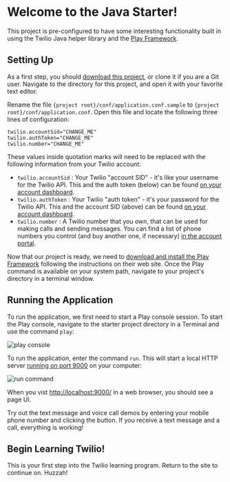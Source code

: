 # Welcome to the Java Starter!

This project is pre-configured to have some interesting functionality built in using the Twilio Java helper library and the [Play Framework](http://www.playframework.com/).

## Setting Up

As a first step, you should [download this project](https://github.com/Beabs0063/starter-java), or clone it if you are a Git user.  Navigate to the directory for this project, and open it with your favorite text editor.

Rename the file `{project root}/conf/application.conf.sample` to `{project root}/conf/application.conf`.  Open this file and locate the following three lines of configuration:

    twilio.accountSid="CHANGE_ME"
    twilio.authToken="CHANGE_ME"
    twilio.number="CHANGE_ME"

These values inside quotation marks will need to be replaced with the following information from your Twilio account:

* `twilio.accountSid` : Your Twilio "account SID" - it's like your username for the Twilio API.  This and the auth token (below) can be found [on your account dashboard](https://www.twilio.com/user/account).
* `twilio.authToken` : Your Twilio "auth token" - it's your password for the Twilio API.  This and the account SID (above) can be found [on your account dashboard](https://www.twilio.com/user/account).
* `twilio.number` : A Twilio number that you own, that can be used for making calls and sending messages.  You can find a list of phone numbers you control (and buy another one, if necessary) [in the account portal](https://www.twilio.com/user/account/phone-numbers/incoming).

Now that our project is ready, we need to [download and install the Play Framework](http://www.playframework.com/documentation/2.1.x/Installing) following the instructions on their web site.  Once the Play command is available on your system path, navigate to your project's directory in a terminal window.

## Running the Application
To run the application, we first need to start a Play console session.  To start the Play console, navigate to the starter project directory in a Terminal and use the command `play`:

![play console](http://demo.kevinwhinnery.com/upload/starter-java_%E2%80%94_java_%E2%80%94_202%C3%9754-20130827-141430.png)

To run the application, enter the command `run`.  This will start a local HTTP server [running on port 9000](http://localhost:9000/) on your computer:

![run command](http://demo.kevinwhinnery.com/upload/starter-java_%E2%80%94_java_%E2%80%94_202%C3%9754-20130827-141558.png)

When you vist [http://localhost:9000/](http://localhost:9000/) in a web browser, you should see a page UI.

Try out the text message and voice call demos by entering your mobile phone number and clicking the button.  If you receive a text message and a call, everything is working!

## Begin Learning Twilio!
This is your first step into the Twilio learning program.  Return to the site to continue on.  Huzzah!
